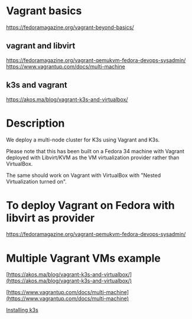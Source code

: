 # Vagrant basics
https://fedoramagazine.org/vagrant-beyond-basics/

## vagrant and libvirt
https://fedoramagazine.org/vagrant-qemukvm-fedora-devops-sysadmin/
https://www.vagrantup.com/docs/multi-machine

## k3s and vagrant
https://akos.ma/blog/vagrant-k3s-and-virtualbox/

# Description
We deploy a multi-node cluster for K3s using Vagrant and K3s.

Please note that this has been built on a Fedora 34 machine with Vagrant deployed with Libvirt/KVM as the VM virtualization provider rather than VirtualBox.

The same should work on Vagrant with VirtualBox with "Nested Virtualization turned on".

# To deploy Vagrant on Fedora with libvirt as provider
https://fedoramagazine.org/vagrant-qemukvm-fedora-devops-sysadmin/

# Multiple Vagrant VMs example
[https://akos.ma/blog/vagrant-k3s-and-virtualbox/](https://akos.ma/blog/vagrant-k3s-and-virtualbox/)

[https://www.vagrantup.com/docs/multi-machine](https://www.vagrantup.com/docs/multi-machine)

[Installing k3s](https://github.com/alexellis/k3sup#-setup-a-kubernetes-server-with-k3sup)